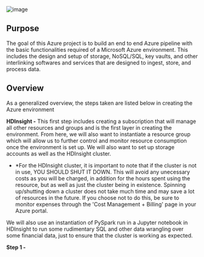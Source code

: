 ![image](https://user-images.githubusercontent.com/80606434/134220753-f5969be5-85bf-4e64-ab50-242a4ad29169.png)
## Purpose
The goal of this Azure project is to build an end to end Azure pipeline with the basic functionalities required of a Microsoft Azure environment. This includes the design and setup of storage, NoSQL/SQL, key vaults, and other interlinking softwares and services that are designed to ingest, store, and process data.

## Overview
As a generalized overview, the steps taken are listed below in creating the Azure environment

**HDInsight -** This first step includes creating a subscription that will manage all other resources and groups and is the first layer in creating the environment. From here, we will also want to instantiate a resource group which will allow us to further control and monitor resource consumption once the environment is set up. We will also want to set up storage accounts as well as the HDInsight cluster. 
  - *For the HDInsight cluster, it is important to note that if the cluster is not in use, YOU SHOULD SHUT IT DOWN. This will avoid any unecessary costs as you will be charged, in addition for the hours spent using the resource, but as well as just the cluster being in existence. Spinning up/shutting down a cluster does not take much time and may save a lot of resources in the future. If you choose not to do this, be sure to monitor expenses through the 'Cost Management + Billing' page in your Azure portal.

We will also use an instantiation of PySpark run in a Jupyter notebook in HDInsight to run some rudimentary SQL and other data wrangling over some financial data, just to ensure that the cluster is working as expected.

**Step 1 -**

